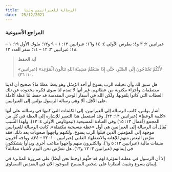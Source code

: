 ```yaml
---
title:  الرسالة للعبرانيين ولنا
date:  25/12/2021
---
```


### المراجع الأسبوعية
عبرانيين ٢: ٣ و٤؛ بطرس الأولى ٤: ١٤ و١٦؛ عبرانيين ١٣: ١ – ٩ و١٣؛ ملوك الأول ١٩: ١ – ١٨؛ عبرانيين ٣: ١٢ – ١٤؛ سفر العدد ١٣.

> <p>آية الحفظ</p>
> «لأَنَّكُمْ تَحْتَاجُونَ إِلَى الصَّبْرِ، حَتَّى إِذَا صَنَعْتُمْ مَشِيئَةَ اللهِ تَنَالُونَ الْمَوْعِدَ» (عبرانيين ١٠: ٣٦).

هل سبق لك وأن تخيلت الرب يسوع أو أحد الرُسُل وهو يعظ عظةً ما؟ صحيح أن لدينا مقتطفات وأجزاء مكتوبة من عظاتهم، غير أنها لا تقدم لنا سوى فكرة محدودة عن تلك العظات التي كانوا يلقونها. ولكن الله في أسفار الوحي المقدسة قد حفظ لنا عظة كاملة على الأقل، ألا وهي رسالة الرسول بولس إلى العبرانيين.

أشار بولس، كاتب الرسالة إلى العبرانيين، إلى الكلمات التي كتبها في رسالته على أنها «كلمة الوعظ» (عبرانيين ١٣: ٢٢). وقد استعمل هذا التعبير للإشارة إلى العظة في كلٍ من المجمع (أعمال ١٣: ١٥) وفي العبادة المسيحية (تيموثاوس الأولى ٤: ١٣). ولهذا السبب يُقال أن الرسالة إلى العبرانيين هي أول «عظة مسيحية مكتملة». كانت الرسالة للعبرانيين موجهة إلى المؤمنين الذين قبلوا الرب يسوع، ولكنهم واجهوا صعوبات بعد ذلك. فقد تعرَّض البعض منهم للإهانة والاضطهاد العلني (عبرانيين ١٠: ٣٢ – ٣٤)، وواجه آخرون ضيقات مالية (عبرانيين ١٣: ٥ و٦)، والكثيرون منهم واجهوا متاعب أخرى وبدأوا يتشككون في إيمانهم (عبرانيين ٣: ١٢ و١٣). هل نتعرَّض نحن اليوم لأشياء مماثلة؟

إلا أن الرسول في عظته المؤثرة لهم قد حثَّهم (وحثنا نحن أيضًا) على ضرورة المثابرة في إيمان يسوع وتثبيت أنظارنا على شخص المسيح الموجود الآن في المَقدِس السماوي.